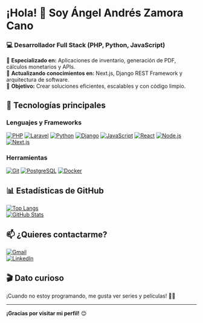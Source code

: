# ¡Hola! 👋 Soy **Ángel Andrés Zamora Cano**  

### 💻 **Desarrollador Full Stack** (PHP, Python, JavaScript)  
📌 **Especializado en:** Aplicaciones de inventario, generación de PDF, cálculos monetarios y APIs.  
🌱 **Actualizando conocimientos en:** Next.js, Django REST Framework y arquitectura de software.  
🚀 **Objetivo:** Crear soluciones eficientes, escalables y con código limpio.  

## 🔧 **Tecnologías principales**  

### **Lenguajes y Frameworks**  
[![PHP](https://img.shields.io/badge/-PHP-777BB4?style=flat&logo=php&logoColor=white)](https://www.php.net/)
[![Laravel](https://img.shields.io/badge/-Laravel-FF2D20?style=flat&logo=laravel&logoColor=white)](https://laravel.com/)
[![Python](https://img.shields.io/badge/-Python-3776AB?style=flat&logo=python&logoColor=white)](https://www.python.org/)
[![Django](https://img.shields.io/badge/-Django-092E20?style=flat&logo=django&logoColor=white)](https://www.djangoproject.com/)
[![JavaScript](https://img.shields.io/badge/-JavaScript-F7DF1E?style=flat&logo=javascript&logoColor=black)](https://developer.mozilla.org/en-US/docs/Web/JavaScript)
[![React](https://img.shields.io/badge/-React-61DAFB?style=flat&logo=react&logoColor=black)](https://reactjs.org/)
[![Node.js](https://img.shields.io/badge/-Node.js-339933?style=flat&logo=node.js&logoColor=white)](https://nodejs.org/)
[![Next.js](https://img.shields.io/badge/-Next.js-000000?style=flat&logo=next.js&logoColor=white)](https://nextjs.org/)  

### **Herramientas**  
[![Git](https://img.shields.io/badge/-Git-F05032?style=flat&logo=git&logoColor=white)](https://git-scm.com/)
[![PostgreSQL](https://img.shields.io/badge/-PostgreSQL-4169E1?style=flat&logo=postgresql&logoColor=white)](https://www.postgresql.org/)
[![Docker](https://img.shields.io/badge/-Docker-2496ED?style=flat&logo=docker&logoColor=white)](https://www.docker.com/)  

## 📊 **Estadísticas de GitHub**  

[![Top Langs](https://github-readme-stats.vercel.app/api/top-langs/?username=zamora-cano&layout=compact&theme=radical)](https://github.com/zamora-cano)  
[![GitHub Stats](https://github-readme-stats.vercel.app/api?username=zamora-cano&show_icons=true&theme=radical)](https://github.com/zamora-cano)  

## 📫 **¿Quieres contactarme?**  

[![Gmail](https://img.shields.io/badge/-angelzamoracano@gmail.com-D14836?style=flat&logo=gmail&logoColor=white)](mailto:angelzamoracano@gmail.com)  
[![LinkedIn](https://img.shields.io/badge/-LinkedIn-0077B5?style=flat&logo=linkedin&logoColor=white)](https://www.linkedin.com/in/angelzamoracano) 


## 🎬 **Dato curioso**  
¡Cuando no estoy programando, me gusta ver series y películas! 🍿✨  

---

**¡Gracias por visitar mi perfil!** 😊  
